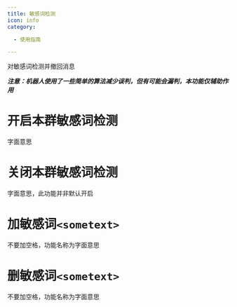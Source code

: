 ```yaml
---
title: 敏感词检测
icon: info
category:

  - 使用指南

---
```


对敏感词检测并撤回消息

_**注意：机器人使用了一些简单的算法减少误判，但有可能会漏判，本功能仅辅助作用**_

# 开启本群敏感词检测

字面意思

# 关闭本群敏感词检测

字面意思，此功能并非默认开启

# 加敏感词`<sometext>`

不要加空格，功能名称为字面意思

# 删敏感词`<sometext>`

不要加空格，功能名称为字面意思
